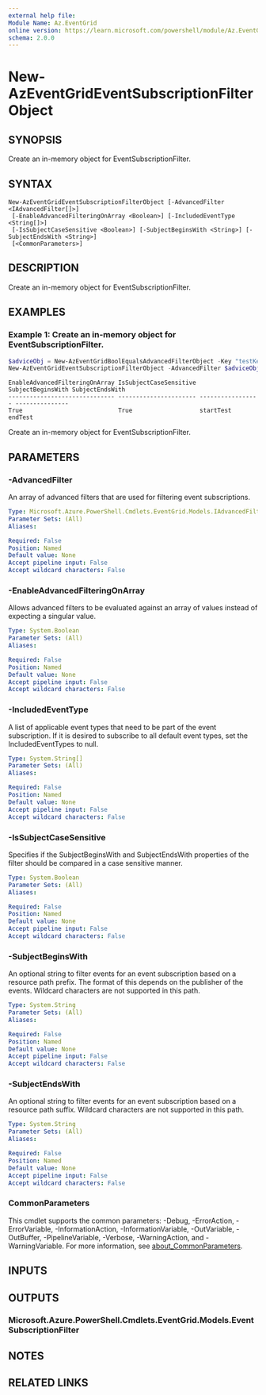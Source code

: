 ```yaml
---
external help file:
Module Name: Az.EventGrid
online version: https://learn.microsoft.com/powershell/module/Az.EventGrid/new-azeventgrideventsubscriptionfilterobject
schema: 2.0.0
---
```


# New-AzEventGridEventSubscriptionFilterObject

## SYNOPSIS
Create an in-memory object for EventSubscriptionFilter.

## SYNTAX

```
New-AzEventGridEventSubscriptionFilterObject [-AdvancedFilter <IAdvancedFilter[]>]
 [-EnableAdvancedFilteringOnArray <Boolean>] [-IncludedEventType <String[]>]
 [-IsSubjectCaseSensitive <Boolean>] [-SubjectBeginsWith <String>] [-SubjectEndsWith <String>]
 [<CommonParameters>]
```

## DESCRIPTION
Create an in-memory object for EventSubscriptionFilter.

## EXAMPLES

### Example 1: Create an in-memory object for EventSubscriptionFilter.
```powershell
$adviceObj = New-AzEventGridBoolEqualsAdvancedFilterObject -Key "testKey" -Value:$true
New-AzEventGridEventSubscriptionFilterObject -AdvancedFilter $adviceObj -EnableAdvancedFilteringOnArray:$true -IncludedEventType "test" -IsSubjectCaseSensitive:$true -SubjectBeginsWith "startTest" -SubjectEndsWith "endTest"
```

```output
EnableAdvancedFilteringOnArray IsSubjectCaseSensitive SubjectBeginsWith SubjectEndsWith
------------------------------ ---------------------- ----------------- ---------------
True                           True                   startTest         endTest
```

Create an in-memory object for EventSubscriptionFilter.

## PARAMETERS

### -AdvancedFilter
An array of advanced filters that are used for filtering event subscriptions.

```yaml
Type: Microsoft.Azure.PowerShell.Cmdlets.EventGrid.Models.IAdvancedFilter[]
Parameter Sets: (All)
Aliases:

Required: False
Position: Named
Default value: None
Accept pipeline input: False
Accept wildcard characters: False
```

### -EnableAdvancedFilteringOnArray
Allows advanced filters to be evaluated against an array of values instead of expecting a singular value.

```yaml
Type: System.Boolean
Parameter Sets: (All)
Aliases:

Required: False
Position: Named
Default value: None
Accept pipeline input: False
Accept wildcard characters: False
```

### -IncludedEventType
A list of applicable event types that need to be part of the event subscription.
If it is desired to subscribe to all default event types, set the IncludedEventTypes to null.

```yaml
Type: System.String[]
Parameter Sets: (All)
Aliases:

Required: False
Position: Named
Default value: None
Accept pipeline input: False
Accept wildcard characters: False
```

### -IsSubjectCaseSensitive
Specifies if the SubjectBeginsWith and SubjectEndsWith properties of the filter
        should be compared in a case sensitive manner.

```yaml
Type: System.Boolean
Parameter Sets: (All)
Aliases:

Required: False
Position: Named
Default value: None
Accept pipeline input: False
Accept wildcard characters: False
```

### -SubjectBeginsWith
An optional string to filter events for an event subscription based on a resource path prefix.
        The format of this depends on the publisher of the events.
        Wildcard characters are not supported in this path.

```yaml
Type: System.String
Parameter Sets: (All)
Aliases:

Required: False
Position: Named
Default value: None
Accept pipeline input: False
Accept wildcard characters: False
```

### -SubjectEndsWith
An optional string to filter events for an event subscription based on a resource path suffix.
        Wildcard characters are not supported in this path.

```yaml
Type: System.String
Parameter Sets: (All)
Aliases:

Required: False
Position: Named
Default value: None
Accept pipeline input: False
Accept wildcard characters: False
```

### CommonParameters
This cmdlet supports the common parameters: -Debug, -ErrorAction, -ErrorVariable, -InformationAction, -InformationVariable, -OutVariable, -OutBuffer, -PipelineVariable, -Verbose, -WarningAction, and -WarningVariable. For more information, see [about_CommonParameters](http://go.microsoft.com/fwlink/?LinkID=113216).

## INPUTS

## OUTPUTS

### Microsoft.Azure.PowerShell.Cmdlets.EventGrid.Models.EventSubscriptionFilter

## NOTES

## RELATED LINKS

